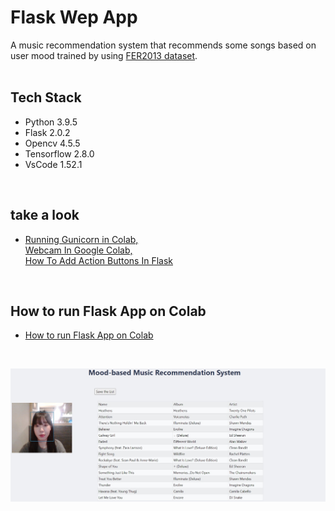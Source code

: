 # Flask Wep App
A music recommendation system that recommends some songs based on user mood trained by using [FER2013 dataset](https://paperswithcode.com/dataset/fer2013).  
<br>

## Tech Stack
- Python 3.9.5  
- Flask 2.0.2  
- Opencv 4.5.5  
- Tensorflow 2.8.0  
- VsCode 1.52.1  
<br>

## take a look
- [Running Gunicorn in Colab,  
  Webcam In Google Colab,  
  How To Add Action Buttons In Flask](https://github.com/iamdami/Flask-Music-Recommendation-System/blob/main/note/22-02-02.md)  
<br>

## How to run Flask App on Colab
- [How to run Flask App on Colab](https://github.com/iamdami/Flask-Music-Recommendation-System/blob/main/note/how_to_run_flask_on_colab.md)  
<br>

![result](./img/result.jpg)  
